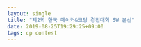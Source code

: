 ```yaml
---
layout: single
title: "제2회 한국 메이커&코딩 경진대회 SW 본선"
date: 2019-08-25T19:29:25+09:00
tags: cp contest
---
```



